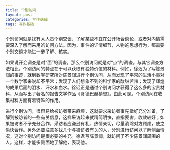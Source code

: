 ```yaml
---
title: 个别访问
layout: post
categories: 写作基础
tags: 写作基础
---
```


个别访问就是找有关人员个别交谈、了解某些不宜在公开场合谈论，或者对内情需要深入了解而采用的访问方法。因为，事件的详情细节，人物的思想行为，都需要个别交谈才能进一步了解、核实。

如果说开会调查是对“面”的调查，那么个别访问就是对“点”的调查。与其它调查方法相比，个别访问的特点在于可以获取有独特价值的材料。例如，徐迟为了写陈景润的事迹，就到数学研究所对陈景润进行个别访问，从而发现了平常的生活小事对一个数学家来说却不平常；发现了人们想象不到的科学家的酸甜苦辣；发现了辉煌的成果后面的泪水、汗水和血水。徐迟正是通过个别访问才获得了这么多的宝贵材料，从而写出了著名的报告文学作品《哥德巴赫猜想》。由此可见，个别访问在收集材料方面有着特殊的作用。

进行个别访问，很容易给被访者带来麻烦，这就要求采访者事先做好充分准备，了解到被访者的一些有关信息，这样采访起来就精简明快，直指要害，收效较好；如果被访者不予充分合作，采访者应谦逊有礼、热情亲切，尽量消除对方顾虑，使之愉快合作。另外还要注意多找几个与被访者有关的人，分别进行访问以了解侧面情况，这对个别访问是很必要的补充。徐迟写陈景润，就访问了不少陈景润周围的人。这样，才能多侧面地了解他，表现他。 